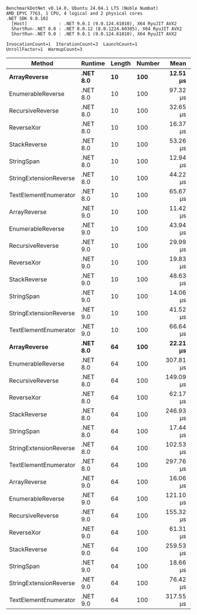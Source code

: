 ```

BenchmarkDotNet v0.14.0, Ubuntu 24.04.1 LTS (Noble Numbat)
AMD EPYC 7763, 1 CPU, 4 logical and 2 physical cores
.NET SDK 9.0.102
  [Host]            : .NET 9.0.1 (9.0.124.61010), X64 RyuJIT AVX2
  ShortRun-.NET 8.0 : .NET 8.0.12 (8.0.1224.60305), X64 RyuJIT AVX2
  ShortRun-.NET 9.0 : .NET 9.0.1 (9.0.124.61010), X64 RyuJIT AVX2

InvocationCount=1  IterationCount=3  LaunchCount=1  
UnrollFactor=1  WarmupCount=3  

```
| Method                 | Runtime  | Length | Number | Mean      | Error     | StdDev    | Median     | Min        | Max       | Allocated |
|----------------------- |--------- |------- |------- |----------:|----------:|----------:|-----------:|-----------:|----------:|----------:|
| **ArrayReverse**           | **.NET 8.0** | **10**     | **100**    |  **12.51 μs** | **183.67 μs** | **10.068 μs** |   **6.712 μs** |   **6.682 μs** |  **24.14 μs** |  **10.09 KB** |
| EnumerableReverse      | .NET 8.0 | 10     | 100    |  97.32 μs | 350.12 μs | 19.191 μs |  97.161 μs |  78.216 μs | 116.60 μs |  25.72 KB |
| RecursiveReverse       | .NET 8.0 | 10     | 100    |  32.65 μs | 265.00 μs | 14.525 μs |  27.576 μs |  21.334 μs |  49.03 μs |  33.53 KB |
| ReverseXor             | .NET 8.0 | 10     | 100    |  16.37 μs | 142.85 μs |  7.830 μs |  14.037 μs |   9.979 μs |  25.11 μs |  10.09 KB |
| StackReverse           | .NET 8.0 | 10     | 100    |  53.26 μs | 215.34 μs | 11.804 μs |  46.612 μs |  46.282 μs |  66.89 μs |  31.19 KB |
| StringSpan             | .NET 8.0 | 10     | 100    |  12.94 μs | 155.04 μs |  8.498 μs |   9.367 μs |   6.812 μs |  22.64 μs |   5.41 KB |
| StringExtensionReverse | .NET 8.0 | 10     | 100    |  44.22 μs | 264.76 μs | 14.512 μs |  51.536 μs |  27.501 μs |  53.61 μs |  28.84 KB |
| TextElementEnumerator  | .NET 8.0 | 10     | 100    |  65.67 μs | 112.18 μs |  6.149 μs |  65.328 μs |  59.706 μs |  71.99 μs |  10.09 KB |
| ArrayReverse           | .NET 9.0 | 10     | 100    |  11.42 μs | 156.45 μs |  8.576 μs |   6.522 μs |   6.412 μs |  21.32 μs |   9.81 KB |
| EnumerableReverse      | .NET 9.0 | 10     | 100    |  43.94 μs |  90.61 μs |  4.966 μs |  42.459 μs |  39.875 μs |  49.47 μs |  17.63 KB |
| RecursiveReverse       | .NET 9.0 | 10     | 100    |  29.99 μs | 250.85 μs | 13.750 μs |  24.124 μs |  20.138 μs |  45.70 μs |  33.53 KB |
| ReverseXor             | .NET 9.0 | 10     | 100    |  19.83 μs | 186.17 μs | 10.205 μs |  14.232 μs |  13.640 μs |  31.60 μs |  10.09 KB |
| StackReverse           | .NET 9.0 | 10     | 100    |  48.63 μs | 237.75 μs | 13.032 μs |  41.156 μs |  41.057 μs |  63.68 μs |  30.91 KB |
| StringSpan             | .NET 9.0 | 10     | 100    |  14.06 μs | 216.70 μs | 11.878 μs |   7.995 μs |   6.433 μs |  27.74 μs |   5.41 KB |
| StringExtensionReverse | .NET 9.0 | 10     | 100    |  41.52 μs | 146.17 μs |  8.012 μs |  44.062 μs |  32.550 μs |  47.96 μs |  17.91 KB |
| TextElementEnumerator  | .NET 9.0 | 10     | 100    |  66.64 μs | 106.40 μs |  5.832 μs |  66.495 μs |  60.884 μs |  72.55 μs |  10.09 KB |
| **ArrayReverse**           | **.NET 8.0** | **64**     | **100**    |  **22.21 μs** | **335.43 μs** | **18.386 μs** |  **11.733 μs** |  **11.462 μs** |  **43.44 μs** |  **30.41 KB** |
| EnumerableReverse      | .NET 8.0 | 64     | 100    | 307.81 μs | 275.07 μs | 15.077 μs | 306.082 μs | 293.668 μs | 323.67 μs |  59.31 KB |
| RecursiveReverse       | .NET 8.0 | 64     | 100    | 149.09 μs |  10.80 μs |  0.592 μs | 149.214 μs | 148.441 μs | 149.60 μs | 560.88 KB |
| ReverseXor             | .NET 8.0 | 64     | 100    |  62.17 μs | 238.60 μs | 13.079 μs |  59.145 μs |  50.870 μs |  76.50 μs |  30.41 KB |
| StackReverse           | .NET 8.0 | 64     | 100    | 246.93 μs | 582.75 μs | 31.942 μs | 234.037 μs | 223.457 μs | 283.31 μs |  88.22 KB |
| StringSpan             | .NET 8.0 | 64     | 100    |  17.44 μs | 239.85 μs | 13.147 μs |  10.099 μs |   9.608 μs |  32.62 μs |  15.56 KB |
| StringExtensionReverse | .NET 8.0 | 64     | 100    | 102.53 μs | 498.32 μs | 27.315 μs |  95.849 μs |  79.178 μs | 132.57 μs |  68.69 KB |
| TextElementEnumerator  | .NET 8.0 | 64     | 100    | 297.76 μs | 198.11 μs | 10.859 μs | 298.889 μs | 286.385 μs | 308.02 μs |  20.25 KB |
| ArrayReverse           | .NET 9.0 | 64     | 100    |  16.06 μs | 264.07 μs | 14.475 μs |   7.715 μs |   7.684 μs |  32.77 μs |  30.41 KB |
| EnumerableReverse      | .NET 9.0 | 64     | 100    | 121.10 μs | 274.98 μs | 15.073 μs | 112.620 μs | 112.169 μs | 138.50 μs |  37.94 KB |
| RecursiveReverse       | .NET 9.0 | 64     | 100    | 155.32 μs |  23.39 μs |  1.282 μs | 155.320 μs | 154.038 μs | 156.60 μs | 560.88 KB |
| ReverseXor             | .NET 9.0 | 64     | 100    |  61.31 μs | 219.24 μs | 12.017 μs |  59.441 μs |  50.344 μs |  74.16 μs |  30.41 KB |
| StackReverse           | .NET 9.0 | 64     | 100    | 259.53 μs | 584.40 μs | 32.033 μs | 250.944 μs | 232.660 μs | 294.98 μs |  88.22 KB |
| StringSpan             | .NET 9.0 | 64     | 100    |  18.66 μs | 275.26 μs | 15.088 μs |  10.220 μs |   9.678 μs |  36.08 μs |  15.56 KB |
| StringExtensionReverse | .NET 9.0 | 64     | 100    |  76.42 μs | 231.43 μs | 12.686 μs |  71.194 μs |  67.176 μs |  90.88 μs |  38.22 KB |
| TextElementEnumerator  | .NET 9.0 | 64     | 100    | 317.55 μs | 439.48 μs | 24.089 μs | 315.960 μs | 294.290 μs | 342.39 μs |  20.25 KB |
